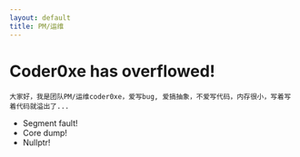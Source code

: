 ```yaml
---
layout: default
title: PM/运维
---
```


# Coder0xe has overflowed!

    大家好，我是团队PM/运维coder0xe，爱写bug, 爱搞抽象，不爱写代码，内存很小，写着写着代码就溢出了...

* Segment fault!
* Core dump!
* Nullptr!